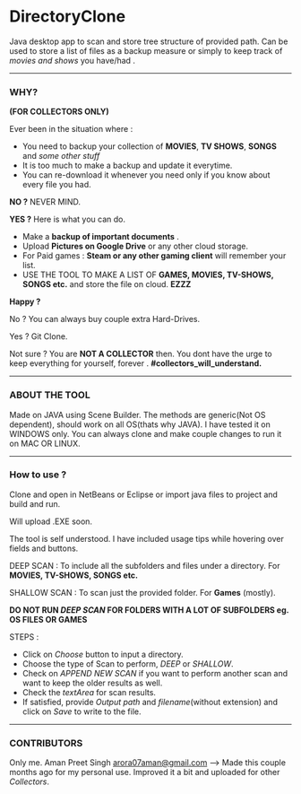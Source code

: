 # DirectoryClone
Java desktop app to scan and store tree structure of provided path.
Can be used to store a list of files as a backup measure or simply to keep track of *movies and shows* you have/had .

---
### WHY?
**(FOR COLLECTORS ONLY)**

Ever been in the situation where :
+ You need to backup your collection of **MOVIES**, **TV SHOWS**, **SONGS** and *some other stuff*
+ It is too much to make a backup and update it everytime.
+ You can re-download it whenever you need only if you know about every file you had.

**NO ?** NEVER MIND.

**YES ?** Here is what you can do.
+ Make a **backup of important documents** .
+ Upload **Pictures on Google Drive** or any other cloud storage.
+ For Paid games : **Steam or any other gaming client** will remember your list.
+ USE THE TOOL TO MAKE A LIST OF **GAMES, MOVIES, TV-SHOWS, SONGS etc.** and store the file on cloud. **EZZZ**

**Happy ?**

No ? You can always buy couple extra Hard-Drives.

Yes ? Git Clone.

Not sure ? You are **NOT A COLLECTOR** then. You dont have the urge to keep everything for yourself, forever . **#collectors_will_understand.**

---

### ABOUT THE TOOL
 Made on JAVA using Scene Builder.
 The methods are generic(Not OS dependent), should work on all OS(thats why JAVA).
 I have tested it on WINDOWS only.
 You can always clone and make couple changes to run it on MAC OR LINUX.
 
 ---
 
 ### How to use ? 
Clone and open in NetBeans or Eclipse or import java files to project and build and run.

Will upload .EXE soon.

The tool is self understood. I have included usage tips while hovering over fields and buttons.

DEEP SCAN : To include all the subfolders and files under a directory. For **MOVIES, TV-SHOWS, SONGS etc.**
  
SHALLOW SCAN : To scan just the provided folder. For **Games** (mostly).

**DO NOT RUN *DEEP SCAN* FOR FOLDERS WITH A LOT OF SUBFOLDERS eg. OS FILES OR GAMES**

STEPS : 
+ Click on *Choose* button to input a directory.
+ Choose the type of Scan to perform, *DEEP* or *SHALLOW*.
+ Check on *APPEND NEW SCAN* if you want to perform another scan and want to keep the older results as well.
+ Check the *textArea* for scan results.
+ If satisfied, provide *Output path* and *filename*(without extension) and click on *Save* to write to the file.

---

### CONTRIBUTORS
Only me. Aman Preet Singh <arora07aman@gmail.com> 
--> Made this couple months ago for my personal use. Improved it a bit and uploaded for other *Collectors*.
 

